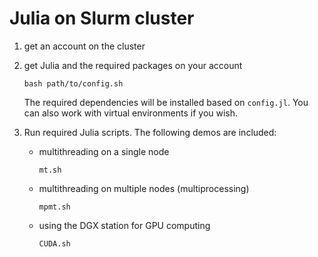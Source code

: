 # Julia on Slurm cluster

1. get an account on the cluster
2. get Julia and the required packages on your account
    
    ```
    bash path/to/config.sh
    ```
   
   The required dependencies will be installed based on `config.jl`. You can also work with virtual environments if you wish.
3. Run required Julia scripts. The following demos are included:
    - multithreading on a single node
        
        `mt.sh`

    - multithreading on multiple nodes (multiprocessing)

        `mpmt.sh`

    - using the DGX station for GPU computing

        `CUDA.sh`